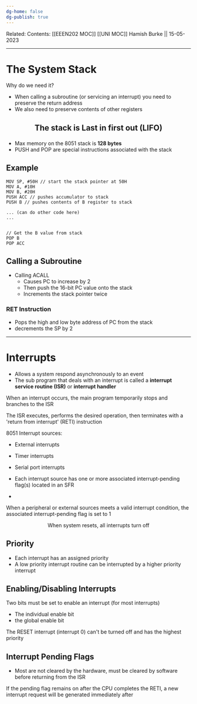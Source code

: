 ```yaml
---
dg-home: false
dg-publish: true
---
```

Related: 
Contents: [[EEEN202 MOC]]
[[UNI MOC]]
Hamish Burke || 15-05-2023
***

# The System Stack

Why do we need it?
- When calling a subroutine (or servicing an interrupt) you need to preserve the return address
- We also need to preserve contents of other registers


<h2 align="center">

The stack is Last in first out (LIFO)

</h2>


- Max memory on the 8051 stack is **128 bytes**
- PUSH and POP are special instructions associated with the stack

## Example

```assembly
MOV SP, #50H // start the stack pointer at 50H
MOV A, #10H
MOV B, #20H 
PUSH ACC // pushes accumulator to stack
PUSH B // pushes contents of B register to stack

... (can do other code here)
...


// Get the B value from stack
POP B
POP ACC
```

## Calling a Subroutine

- Calling ACALL
	- Causes PC to increase by 2
	- Then push the 16-bit PC value onto the stack
	- Increments the stack pointer twice

### RET Instruction

- Pops the high and low byte address of PC from the stack
- decrements the SP by 2


***

# Interrupts

- Allows a system respond asynchronously to an event
- The sub program that deals with an interrupt is called a **interrupt service routine (ISR)** or **interrupt handler**

When an interrupt occurs, the main program temporarily stops and branches to the ISR


The ISR executes, performs the desired operation, then terminates with a 'return from interrupt' (RETI) instruction

8051 Interrupt sources:
- External interrupts
- Timer interrupts
- Serial port interrupts

- Each interrupt source has one or more associated interrupt-pending flag(s) located in an SFR
- 

When a peripheral or external sources meets a valid interrupt condition, the associated interrupt-pending flag is set to 1

<p align="center">
When system resets, all interrupts turn off
</p>

## Priority

- Each interrupt has an assigned priority
- A low priority interrupt routine can be interrupted by a higher priority interrupt

## Enabling/Disabling Interrupts

Two bits must be set to enable an interrupt (for most interrupts)
- The individual enable bit
- the global enable bit

The RESET interrupt (interrupt 0) can't be turned off and has the highest priority

## Interrupt Pending Flags

- Most are not cleared by the hardware, must be cleared by software before returning from the ISR

If the pending flag remains on after the CPU completes the RETI, a new interrupt request will be generated immediately after


